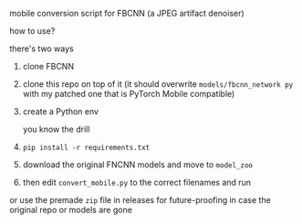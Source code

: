 mobile conversion script for FBCNN (a JPEG artifact denoiser)

how to use?

there's two ways

1. clone FBCNN
2. clone this repo on top of it (it should overwrite `models/fbcnn_network py` with my patched one that is PyTorch Mobile compatible)
3. create a Python env

   you know the drill
5. `pip install -r requirements.txt`
6. download the original FNCNN models and move to `model_zoo`
7. then edit `convert_mobile.py` to the correct filenames and run

or use the premade `zip` file in releases for future-proofing in case the original repo or models are gone
